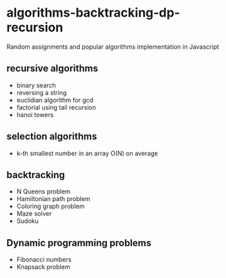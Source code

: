 # algorithms-backtracking-dp-recursion

Random assignments and popular algorithms implementation in Javascript

## recursive algorithms

- binary search
- reversing a string
- euclidian algorithm for gcd
- factorial using tail recursion
- hanoi towers

## selection algorithms

- k-th smallest number in an array O(N) on average

## backtracking

- N Queens problem
- Hamiltonian path problem
- Coloring graph problem
- Maze solver
- Sudoku


## Dynamic programming problems
- Fibonacci numbers
- Knapsack problem
